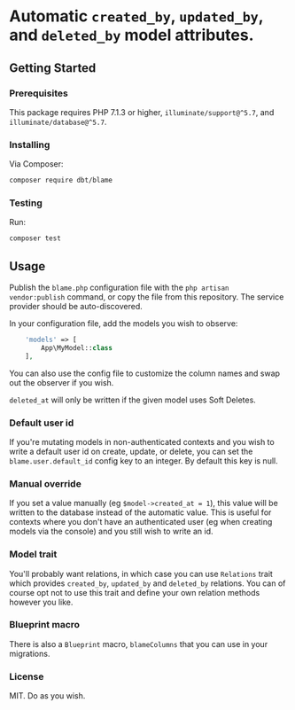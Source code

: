 # Automatic `created_by`, `updated_by`, and `deleted_by` model attributes.

## Getting Started
### Prerequisites

This package requires PHP 7.1.3 or higher, `illuminate/support@^5.7`, and `illuminate/database@^5.7`.

### Installing

Via Composer:

```bash
composer require dbt/blame
``` 

### Testing

Run:

```bash
composer test
```

## Usage

Publish the `blame.php` configuration file with the `php artisan vendor:publish` command, or copy the file from this repository. The service provider should be auto-discovered.

In your configuration file, add the models you wish to observe:

```php
    'models' => [
        App\MyModel::class
    ],
```

You can also use the config file to customize the column names and swap out the observer if you wish.

`deleted_at` will only be written if the given model uses Soft Deletes.

### Default user id

If you're mutating models in non-authenticated contexts and you wish to write a default user id on create, update, or delete, you can set the `blame.user.default_id` config key to an integer. By default this key is null. 

### Manual override

If you set a value manually (eg `$model->created_at = 1`), this value will be written to the database instead of the automatic value. This is useful for contexts where you don't have an authenticated user (eg when creating models via the console) and you still wish to write an id.

### Model trait

You'll probably want relations, in which case you can use `Relations` trait which provides `created_by`, `updated_by` and `deleted_by` relations. You can of course opt not to use this trait and define your own relation methods however you like.

### Blueprint macro

There is also a `Blueprint` macro, `blameColumns` that you can use in your migrations.

### License

MIT. Do as you wish.
